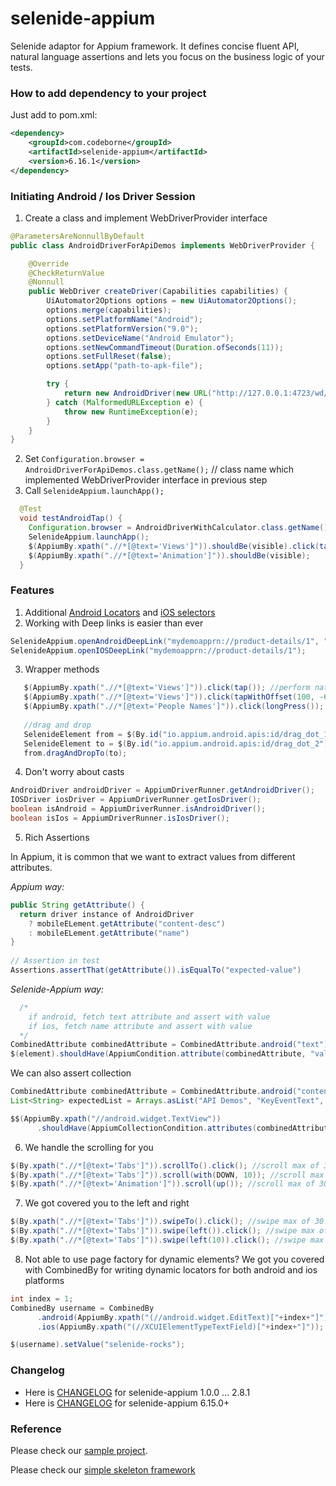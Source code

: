 # selenide-appium

Selenide adaptor for Appium framework. It defines concise fluent API, natural language assertions and lets you focus
on the business logic of your tests.

### How to add dependency to your project

Just add to pom.xml:

```xml
<dependency>
    <groupId>com.codeborne</groupId>
    <artifactId>selenide-appium</artifactId>
    <version>6.16.1</version>
</dependency>
```

### Initiating Android / Ios Driver Session

1. Create a class and implement WebDriverProvider interface

```java
@ParametersAreNonnullByDefault
public class AndroidDriverForApiDemos implements WebDriverProvider {

    @Override
    @CheckReturnValue
    @Nonnull
    public WebDriver createDriver(Capabilities capabilities) {
        UiAutomator2Options options = new UiAutomator2Options();
        options.merge(capabilities);
        options.setPlatformName("Android");
        options.setPlatformVersion("9.0");
        options.setDeviceName("Android Emulator");
        options.setNewCommandTimeout(Duration.ofSeconds(11));
        options.setFullReset(false);
        options.setApp("path-to-apk-file");

        try {
            return new AndroidDriver(new URL("http://127.0.0.1:4723/wd/hub"), options);
        } catch (MalformedURLException e) {
            throw new RuntimeException(e);
        }
    }
}
```

2. Set `Configuration.browser = AndroidDriverForApiDemos.class.getName();` // class name which implemented WebDriverProvider interface in previous step
3. Call `SelenideAppium.launchApp();`

```java
  @Test
  void testAndroidTap() {
    Configuration.browser = AndroidDriverWithCalculator.class.getName();
    SelenideAppium.launchApp();
    $(AppiumBy.xpath(".//*[@text='Views']")).shouldBe(visible).click(tap());
    $(AppiumBy.xpath(".//*[@text='Animation']")).shouldBe(visible);
  }
```

### Features

1. Additional [Android Locators](https://github.com/selenide/selenide/blob/main/modules/appium/src/test/java/it/mobile/android/AndroidSelectorsTest.java) and [iOS selectors](https://github.com/selenide/selenide/blob/main/modules/appium/src/test/java/it/mobile/ios/IosSelectorsTest.java) 
2. Working with Deep links is easier than ever
```java
SelenideAppium.openAndroidDeepLink("mydemoapprn://product-details/1", "com.saucelabs.mydemoapp.rn");
SelenideAppium.openIOSDeepLink("mydemoapprn://product-details/1");
```
3. Wrapper methods
```java
   $(AppiumBy.xpath(".//*[@text='Views']")).click(tap()); //perform native event tap
   $(AppiumBy.xpath(".//*[@text='Views']")).click(tapWithOffset(100, -60)) //perform tap with offset from center of the element
   $(AppiumBy.xpath(".//*[@text='People Names']")).click(longPress()); 
   
   //drag and drop
   SelenideElement from = $(By.id("io.appium.android.apis:id/drag_dot_1")).shouldBe(visible);
   SelenideElement to = $(By.id("io.appium.android.apis:id/drag_dot_2")).shouldBe(visible);
   from.dragAndDropTo(to);
```

4. Don't worry about casts
```java
AndroidDriver androidDriver = AppiumDriverRunner.getAndroidDriver();
IOSDriver iosDriver = AppiumDriverRunner.getIosDriver();
boolean isAndroid = AppiumDriverRunner.isAndroidDriver();
boolean isIos = AppiumDriverRunner.isIosDriver();
```

5. Rich Assertions

In Appium, it is common that we want to extract values from different attributes.

_Appium way:_
```java
public String getAttribute() {
  return driver instance of AndroidDriver 
    ? mobileELement.getAttribute("content-desc")
    : mobileELement.getAttribute("name")
}
  
// Assertion in test
Assertions.assertThat(getAttribute()).isEqualTo("expected-value")  
```

_Selenide-Appium way:_
```java
  /*
    if android, fetch text attribute and assert with value 
    if ios, fetch name attribute and assert with value
  */
CombinedAttribute combinedAttribute = CombinedAttribute.android("text").ios("name");
$(element).shouldHave(AppiumCondition.attribute(combinedAttribute, "value"));
```

We can also assert collection
```java
CombinedAttribute combinedAttribute = CombinedAttribute.android("content-desc").ios("label");
List<String> expectedList = Arrays.asList("API Demos", "KeyEventText", "Linkify", "LogTextBox", "Marquee", "Unicode");

$$(AppiumBy.xpath("//android.widget.TextView"))
      .shouldHave(AppiumCollectionCondition.attributes(combinedAttribute, expectedList));
```

6. We handle the scrolling for you

```java
$(By.xpath(".//*[@text='Tabs']")).scrollTo().click(); //scroll max of 30 times in downward direction to find element
$(By.xpath(".//*[@text='Tabs']")).scroll(with(DOWN, 10)); //scroll max of 10 times in downward direction to find element
$(By.xpath(".//*[@text='Animation']")).scroll(up()); //scroll max of 30 times in upward direction to find element
```

7. We got covered you to the left and right

```java
$(By.xpath(".//*[@text='Tabs']")).swipeTo().click(); //swipe max of 30 times in right direction to find element
$(By.xpath(".//*[@text='Tabs']")).swipe(left()).click(); //swipe max of 30 times in left direction to find element
$(By.xpath(".//*[@text='Tabs']")).swipe(left(10)).click(); //swipe max of 10 times in left direction to find element
```

8. Not able to use page factory for dynamic elements? We got you covered with CombinedBy for writing dynamic locators for both android and ios platforms

```java
int index = 1;
CombinedBy username = CombinedBy
      .android(AppiumBy.xpath("(//android.widget.EditText)["+index+"]"))
      .ios(AppiumBy.xpath("(//XCUIElementTypeTextField)["+index+"]"));

$(username).setValue("selenide-rocks");
```



### Changelog

* Here is [CHANGELOG](https://github.com/selenide/selenide-appium/blob/main/CHANGELOG) for selenide-appium 1.0.0 ... 2.8.1
* Here is [CHANGELOG](https://github.com/selenide/selenide/blob/main/CHANGELOG.md) for selenide-appium 6.15.0+

### Reference

Please check our [sample project](https://github.com/selenide-examples/selenide-appium).

Please check our [simple skeleton framework](https://github.com/amuthansakthivel/SelenideAppiumFramework)
